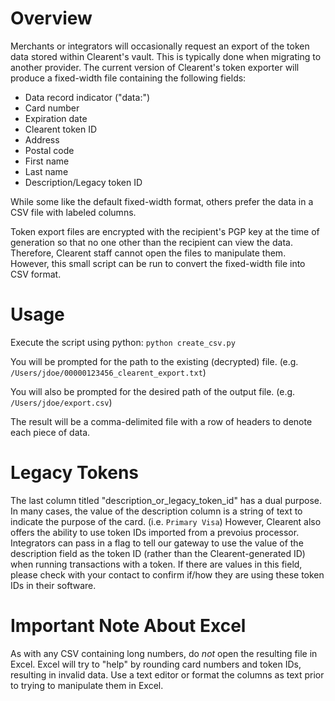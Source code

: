 # Overview
Merchants or integrators will occasionally request an export of the token data stored within Clearent's vault.  This is typically done when migrating to another provider.
The current version of Clearent's token exporter will produce a fixed-width file containing the following fields:

- Data record indicator ("data:")
- Card number
- Expiration date
- Clearent token ID
- Address
- Postal code
- First name
- Last name
- Description/Legacy token ID

While some like the default fixed-width format, others prefer the data in a CSV file with labeled columns.

Token export files are encrypted with the recipient's PGP key at the time of generation so that no one other than the recipient can view the data.  Therefore, Clearent staff
cannot open the files to manipulate them.  However, this small script can be run to convert the fixed-width file into CSV format.

# Usage
Execute the script using python:  `python create_csv.py`

You will be prompted for the path to the existing (decrypted) file.  (e.g. `/Users/jdoe/00000123456_clearent_export.txt`)

You will also be prompted for the desired path of the output file.  (e.g. `/Users/jdoe/export.csv`)

The result will be a comma-delimited file with a row of headers to denote each piece of data.

# Legacy Tokens
The last column titled "description_or_legacy_token_id" has a dual purpose.  In many cases, the value of the
description column is a string of text to indicate the purpose of the card.  (i.e. `Primary Visa`)  However,
Clearent also offers the ability to use token IDs imported from a prevoius processor.  Integrators can pass in
a flag to tell our gateway to use the value of the description field as the token ID (rather than the Clearent-generated
ID) when running transactions with a token.  If there are values in this field, please check with your contact
to confirm if/how they are using these token IDs in their software.

# Important Note About Excel
As with any CSV containing long numbers, do _not_ open the resulting file in Excel.  Excel will try to "help" by
rounding card numbers and token IDs, resulting in invalid data.  Use a text editor or format the columns as text
prior to trying to manipulate them in Excel.
